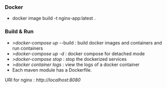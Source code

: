 ### Docker 

- docker image build -t nginx-app:latest .


### Build & Run

- *>docker-compose up* --build : build docker images and containers and run containers
- *>docker-compose up -d*  : docker compose for detached mode
- *>docker-compose stop* : stop the dockerized services
- *>docker container logs <container-id>* : view the logs of a docker container
- Each maven module has a Dockerfile.

URI for nginx : *http://localhost:8080*